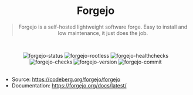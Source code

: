 <div align="center">

# Forgejo

> Forgejo is a self-hosted lightweight software forge. Easy to install and low maintenance, it just does the job.

<br/>

![forgejo-status]
![forgejo-rootless]
![forgejo-healthchecks]
![forgejo-checks]
![forgejo-version]
![forgejo-commit]
<br/><br/>

</div>

- Source: https://codeberg.org/forgejo/forgejo
- Documentation: https://forgejo.org/docs/latest/

<!-- Forgejo -->

[forgejo-status]: https://img.shields.io/badge/active_(in_use)-blue?style=for-the-badge&label=status
[forgejo-rootless]: https://img.shields.io/badge/no-red?style=for-the-badge&label=rootless
[forgejo-healthchecks]: https://img.shields.io/badge/no-red?style=for-the-badge&label=healtchecks
[forgejo-checks]: https://img.shields.io/github/actions/workflow/status/raeffs/docker-host/apps-forgejo.yml?branch=main&event=push&style=for-the-badge&label=ci%20checks
[forgejo-version]: https://img.shields.io/gitea/v/release/forgejo/forgejo?gitea_url=https%3A%2F%2Fcodeberg.org&style=for-the-badge
[forgejo-commit]: https://img.shields.io/gitea/last-commit/forgejo/forgejo?gitea_url=https%3A%2F%2Fcodeberg.org&style=for-the-badge
